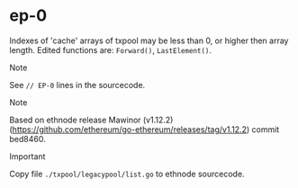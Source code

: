 # ep-0

Indexes of 'cache' arrays of txpool may be less than 0, or higher then array length.
Edited functions are: ```Forward()```, ```LastElement()```.

> [!NOTE]
> See ```// EP-0``` lines in the sourcecode.

> [!NOTE]
> Based on ethnode release Mawinor (v1.12.2) (https://github.com/ethereum/go-ethereum/releases/tag/v1.12.2) commit bed8460.

> [!IMPORTANT]
> Copy file ```./txpool/legacypool/list.go``` to ethnode sourcecode.

